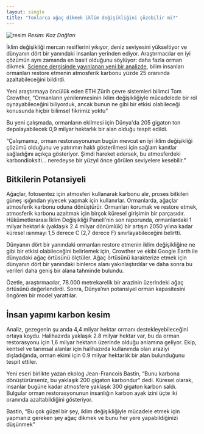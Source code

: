```yaml
---
layout: single
title: "Tonlarca ağaç dikmek iklim değişikliğini çözebilir mi?"
---
```

![resim](https://i.hizliresim.com/Lvb070.jpg)
*Resim: Kaz Dağları*

İklim değişikliği mercan resiflerini yıkıyor, deniz seviyesini yükseltiyor ve dünyanın dört bir yanındaki insanları yerinden ediyor. Araştırmacılar en iyi çözümün aynı zamanda en basit olduğunu söylüyor: daha fazla orman dikmek. [Science dergisinde yayınlanan yeni bir analizde](https://science.sciencemag.org/content/365/6448/76), bilim insanları ormanları restore etmenin atmosferik karbonu yüzde 25 oranında azaltabileceğini bildirdi.

Yeni araştırmaya öncülük eden ETH Zürih çevre sistemleri bilimci Tom Crowther, “Ormanların yenilenmesinin iklim değişikliğiyle mücadelede bir rol oynayabileceğini biliyorduk, ancak bunun ne gibi bir etkisi olabileceği konusunda hiçbir bilimsel fikrimiz yoktu”

Bu yeni çalışmada, ormanların ekilmesi için Dünya'da 205 gigaton ton depolayabilecek 0,9 milyar hektarlık bir alan olduğu tespit edildi.

“Çalışmamız, orman restorasyonunun bugün mevcut en iyi iklim değişikliği çözümü olduğunu ve yatırımın haklı gösterilmesi için sağlam kanıtlar sağladığını açıkça gösteriyor. Şimdi hareket edersek, bu atmosferdeki karbondioksiti… neredeyse bir yüzyıl önce görülen seviyelere kesebilir.”

Bitkilerin Potansiyeli
-
Ağaçlar, fotosentez için atmosferi kullanarak karbonu alır, proses bitkileri güneş ışığından yiyecek yapmak için kullanırlar. Ormanlarda, ağaçlar atmosferik karbonu oduna dönüştürür. Ormanları korumak ve restore etmek, atmosferik karbonu azaltmak için birçok küresel girişimin bir parçasıdır. Hükümetlerarası İklim Değişikliği Paneli'nin son raporunda, ormanlardaki 1 milyar hektarlık (yaklaşık 2.4 milyar dönümlük) bir artışın 2050 yılına kadar küresel ısınmayı 1,5 derece C (2,7 derece F) sınırlayabileceğini belirtti.

Dünyanın dört bir yanındaki ormanları restore etmenin iklim değişikliğine ne gibi bir etkisi olabileceğini belirlemek için, Crowther ve ekibi Google Earth ile dünyadaki ağaç örtüsünü ölçtüler. Ağaç örtüsünü karakterize etmek için dünyanın dört bir yanındaki binlerce alanı yakınlaştırdılar ve daha sonra bu verileri daha geniş bir alana tahminde bulundu.

Özetle, araştırmacılar, 78.000 metrekarelik bir arazinin üzerindeki ağaç örtüsünü değerlendirdi. Sonra, Dünya’nın potansiyel orman kapasitesini öngören bir model yarattılar.

İnsan yapımı karbon kesim
-
Analiz, gezegenin şu anda 4,4 milyar hektar ormanı destekleyebileceğini ortaya koydu. Halihazırda yaklaşık 2.8 milyar hektar var, bu da orman restorasyonu için 1,6 milyar hektarın üzerinde olduğu anlamına geliyor. Ekip, kentsel ve tarımsal alanlar için halihazırda kullanımda olan araziyi dışladığında, orman ekimi için 0.9 milyar hektarlık bir alan bulunduğunu tespit ettiler.

Yeni eseri birlikte yazan ekolog Jean-Francois Bastin, “Bunu karbona dönüştürürseniz, bu yaklaşık 200 gigaton karbondur” dedi. Küresel olarak, insanlar bugüne kadar atmosfere yaklaşık 300 gigaton karbon saldı. Bulgular orman restorasyonunun insanlığın karbon ayak izini üçte iki oranında azaltabildiğini gösteriyor.

Bastin, “Bu çok güzel bir şey, iklim değişikliğiyle mücadele etmek için yapmanız gereken şey ağaç dikmek ve bunu her yere yapabildiğinizi düşünmek”
